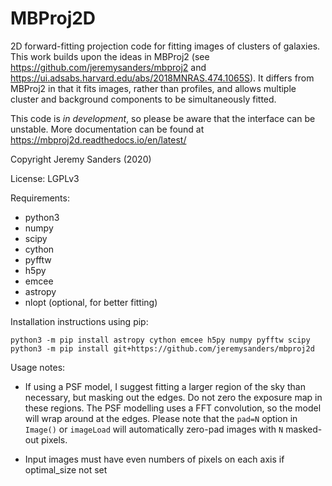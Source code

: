 MBProj2D
========

2D forward-fitting projection code for fitting images of clusters of
galaxies. This work builds upon the ideas in MBProj2 (see https://github.com/jeremysanders/mbproj2 and https://ui.adsabs.harvard.edu/abs/2018MNRAS.474.1065S). It differs from MBProj2 in that it fits images, rather than profiles, and allows multiple cluster and background components to be simultaneously fitted.

This code is *in development*, so please be aware that the interface can be unstable. More documentation can be found at https://mbproj2d.readthedocs.io/en/latest/

Copyright Jeremy Sanders (2020)

License: LGPLv3

Requirements:
 - python3
 - numpy
 - scipy
 - cython
 - pyfftw
 - h5py
 - emcee
 - astropy
 - nlopt (optional, for better fitting)

Installation instructions using pip:

    python3 -m pip install astropy cython emcee h5py numpy pyfftw scipy
    python3 -m pip install git+https://github.com/jeremysanders/mbproj2d

Usage notes:

 - If using a PSF model, I suggest fitting a larger region of the sky than necessary, but masking out the edges. Do not zero the exposure map in these regions. The PSF modelling uses a FFT convolution, so the model will wrap around at the edges. Please note that the `pad=N` option in `Image()` or `imageLoad` will automatically zero-pad images with `N` masked-out pixels.

 - Input images must have even numbers of pixels on each axis if optimal_size not set
